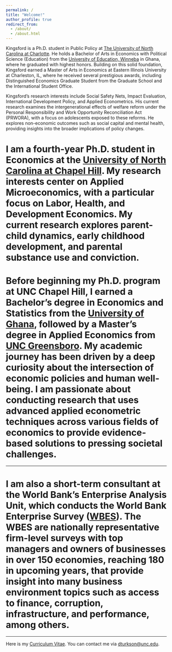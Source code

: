 ```yaml
---
permalink: /
title: "Welcome!"
author_profile: true
redirect_from: 
  - /about/
  - /about.html
---
```

Kingsford is a Ph.D. student in Public Policy at [The University of North Carolina at Charlotte](https://publicpolicy.charlotte.edu/). He holds a Bachelor of Arts in Economics with Political Science (Education) from the [University of Education, Winneba](https://www.uew.edu.gh/main) in Ghana, where he graduated with highest honors. Building on this solid foundation, Kingsford earned a Master of Arts in Economics at Eastern Illinois University at Charleston, IL, where he received several prestigious awards, including Distinguished Economics Graduate Student from the Graduate School and the International Student Office.

Kingsford’s research interests include Social Safety Nets, Impact Evaluation, International Development Policy, and Applied Econometrics. His current research examines the intergenerational effects of welfare reform under the Personal Responsibility and Work Opportunity Reconciliation Act (PRWORA), with a focus on adolescents exposed to these reforms. He explores non-economic outcomes such as social capital and mental health, providing insights into the broader implications of policy changes.


# I am a fourth-year Ph.D. student in Economics at the [University of North Carolina at Chapel Hill](https://econ.unc.edu/graduate). My research interests center on Applied Microeconomics, with a particular focus on Labor, Health, and Development Economics. My current research explores parent-child dynamics, early childhood development, and parental substance use and conviction.


# Before beginning my Ph.D. program at UNC Chapel Hill, I earned a Bachelor’s degree in Economics and Statistics from the [University of Ghana](https://www.ug.edu.gh), followed by a Master’s degree in Applied Economics from [UNC Greensboro](https://bryan.uncg.edu/departments/department-of-economics/). My academic journey has been driven by a deep curiosity about the intersection of economic policies and human well-being. I am passionate about conducting research that uses advanced applied econometric techniques across various fields of economics to provide evidence-based solutions to pressing societal challenges.

---

# I am also a short-term consultant at the World Bank’s Enterprise Analysis Unit, which conducts the World Bank Enterprise Survey ([WBES](https://www.enterprisesurveys.org/en/enterprisesurveys)). The WBES are nationally representative firm-level surveys with top managers and owners of businesses in over 150 economies, reaching 180 in upcoming years, that provide insight into many business environment topics such as access to finance, corruption, infrastructure, and performance, among others.

---

Here is my [Curriculum Vitae](/files/2024-12-02_dturkson_CV.pdf). You can contact me via [dturkson@unc.edu](mailto:dturkson@unc.edu).

